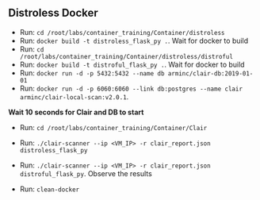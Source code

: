 ## Distroless Docker

* Run: `cd /root/labs/container_training/Container/distroless`
* Run: `docker build -t distroless_flask_py .`. Wait for docker to build
* Run: `cd /root/labs/container_training/Container/distroless/distroful`
* Run: `docker build -t distroful_flask_py .`. Wait for docker to build
* Run: `docker run -d -p 5432:5432 --name db arminc/clair-db:2019-01-01`
* Run: `docker run -d -p 6060:6060 --link db:postgres --name clair arminc/clair-local-scan:v2.0.1`.

**Wait 10 seconds for Clair and DB to start**

* Run: `cd /root/labs/container_training/Container/Clair`
* Run: `./clair-scanner --ip <VM_IP> -r clair_report.json distroless_flask_py`
* Run: `./clair-scanner --ip <VM_IP> -r clair_report.json distroful_flask_py`. Observe the results

* Run: `clean-docker`